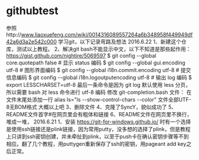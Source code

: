 # githubtest
参照http://www.liaoxuefeng.com/wiki/0014316089557264a6b348958f449949df42a6d3a2e542c000
学习git，以下记录弯路及想法
2016.6.22
1、新建这个仓库，测试以上教程。
2、解决git bash不能显示中文，以下不知道是那些起作用：
https://gist.github.com/nightire/5069597
$ git config --global core.quotepath false          # 显示 status 编码
$ git config --global gui.encoding utf-8            # 图形界面编码
$ git config --global i18n.commit.encoding utf-8    # 提交信息编码
$ git config --global i18n.logoutputencoding utf-8  # 输出 log 编码
$ export LESSCHARSET=utf-8
最后一条命令是因为 git log 默认使用 less 分页，所以需要 bash 对 less 命令进行 utf-8 编码
修改 git-completion.bash 文件：
在文件末尾处添加一行
alias ls="ls --show-control-chars --color"
文件全部UTF-8无BOM格式
大概以上吧
3、删除文件
4、克隆了SyncY，貌似成功了
5、README文件首字#在网页里会有粗体和链接
6、README文件在网页里不换行，堆成一堆，
2016.6.21
1、安装 https://git-for-windows.github.io/
时有一个选择是使用ssh链接还是plink链接，因为常用putty，没多想的选择了plink，但是教程上只讲到ssh密钥创建，并未牵扯到plink，以至于push卡在确认密钥步骤等不到相应。翻了几个教程，用puttygen重新保存了ssh的密钥，用pageant add key之后正常。

